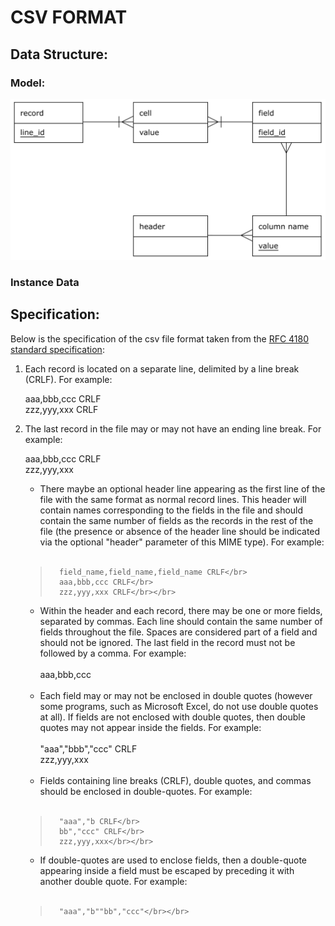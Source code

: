 # CSV FORMAT 

## Data Structure:
### Model:

![alt text](../../../docs/images/CSVDataModel.png "CSV Data Model")

### Instance Data

## Specification:
Below is the specification of the csv file format taken from the [RFC 4180 standard specification](https://tools.ietf.org/html/rfc4180):

<ol>
<li>
    <p>
        Each record is located on a separate line, delimited by a line
        break (CRLF).  For example:
    </p>
    <p>
       aaa,bbb,ccc CRLF <br/>
       zzz,yyy,xxx CRLF 
    </p>
</li>
<li>
    <p>
        The last record in the file may or may not have an ending line
        break.  For example:
    </p>
    <p>
       aaa,bbb,ccc CRLF<br/>
       zzz,yyy,xxx
    </p>
</li>

*  There maybe an optional header line appearing as the first line
       of the file with the same format as normal record lines.  This
       header will contain names corresponding to the fields in the file
       and should contain the same number of fields as the records in
       the rest of the file (the presence or absence of the header line
       should be indicated via the optional "header" parameter of this
       MIME type).  For example:</br></br>
>       field_name,field_name,field_name CRLF</br>
>       aaa,bbb,ccc CRLF</br>
>       zzz,yyy,xxx CRLF</br></br>
*  Within the header and each record, there may be one or more
       fields, separated by commas.  Each line should contain the same
       number of fields throughout the file.  Spaces are considered part
       of a field and should not be ignored.  The last field in the
       record must not be followed by a comma.  For example:</br></br>
       aaa,bbb,ccc</br></br>
*  Each field may or may not be enclosed in double quotes (however
       some programs, such as Microsoft Excel, do not use double quotes
       at all).  If fields are not enclosed with double quotes, then
       double quotes may not appear inside the fields.  For example:</br></br>
       "aaa","bbb","ccc" CRLF</br>
       zzz,yyy,xxx</br></br>
*  Fields containing line breaks (CRLF), double quotes, and commas
       should be enclosed in double-quotes.  For example:</br></br>
>       "aaa","b CRLF</br>
>       bb","ccc" CRLF</br>
>       zzz,yyy,xxx</br></br>
*  If double-quotes are used to enclose fields, then a double-quote
       appearing inside a field must be escaped by preceding it with
       another double quote.  For example:</br></br>
>       "aaa","b""bb","ccc"</br></br>
</ol>